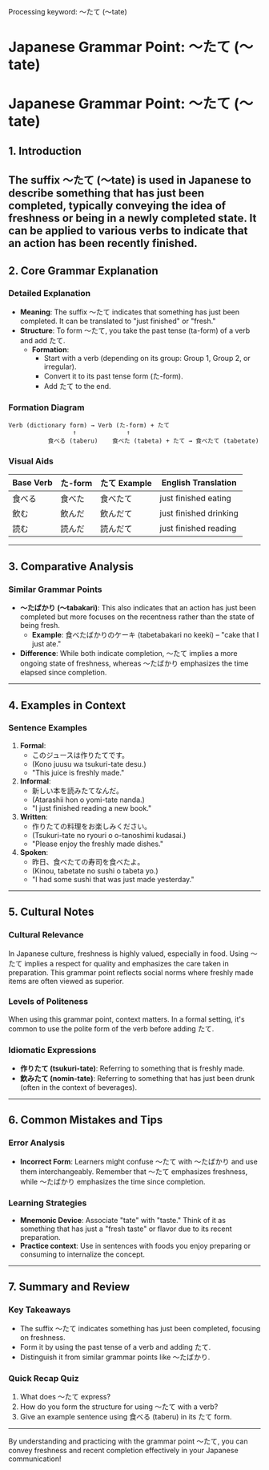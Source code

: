 Processing keyword: ～たて (～tate)
# Japanese Grammar Point: ～たて (～tate)
# Japanese Grammar Point: ～たて (～tate)
## 1. Introduction
The suffix ～たて (～tate) is used in Japanese to describe something that has just been completed, typically conveying the idea of freshness or being in a newly completed state. It can be applied to various verbs to indicate that an action has been recently finished.
---
## 2. Core Grammar Explanation
### Detailed Explanation
- **Meaning**: The suffix ～たて indicates that something has just been completed. It can be translated to "just finished" or "fresh."
- **Structure**: To form ～たて, you take the past tense (ta-form) of a verb and add たて.
  - **Formation**: 
    - Start with a verb (depending on its group: Group 1, Group 2, or irregular).
    - Convert it to its past tense form (た-form).
    - Add たて to the end.
### Formation Diagram
```
Verb (dictionary form) → Verb (た-form) + たて
                  ↑              ↑
           食べる (taberu)    食べた (tabeta) + たて → 食べたて (tabetate)
```
### Visual Aids
| Base Verb | た-form  | たて Example        | English Translation |
|-----------|----------|----------------------|---------------------|
| 食べる    | 食べた   | 食べたて             | just finished eating |
| 飲む      | 飲んだ   | 飲んだて             | just finished drinking|
| 読む      | 読んだ   | 読んだて             | just finished reading |
---
## 3. Comparative Analysis
### Similar Grammar Points
- **～たばかり (～tabakari)**: This also indicates that an action has just been completed but more focuses on the recentness rather than the state of being fresh.
  - **Example**: 食べたばかりのケーキ (tabetabakari no keeki) – "cake that I just ate."
- **Difference**: While both indicate completion, ～たて implies a more ongoing state of freshness, whereas ～たばかり emphasizes the time elapsed since completion.
---
## 4. Examples in Context
### Sentence Examples
1. **Formal**: 
   - このジュースは作りたてです。
   - (Kono juusu wa tsukuri-tate desu.)
   - "This juice is freshly made."
2. **Informal**: 
   - 新しい本を読みたてなんだ。
   - (Atarashii hon o yomi-tate nanda.)
   - "I just finished reading a new book."
3. **Written**: 
   - 作りたての料理をお楽しみください。
   - (Tsukuri-tate no ryouri o o-tanoshimi kudasai.)
   - "Please enjoy the freshly made dishes."
4. **Spoken**: 
   - 昨日、食べたての寿司を食べたよ。
   - (Kinou, tabetate no sushi o tabeta yo.)
   - "I had some sushi that was just made yesterday."
---
## 5. Cultural Notes
### Cultural Relevance
In Japanese culture, freshness is highly valued, especially in food. Using ～たて implies a respect for quality and emphasizes the care taken in preparation. This grammar point reflects social norms where freshly made items are often viewed as superior.
### Levels of Politeness
When using this grammar point, context matters. In a formal setting, it's common to use the polite form of the verb before adding たて.
### Idiomatic Expressions
- **作りたて (tsukuri-tate)**: Referring to something that is freshly made.
- **飲みたて (nomin-tate)**: Referring to something that has just been drunk (often in the context of beverages).
---
## 6. Common Mistakes and Tips
### Error Analysis
- **Incorrect Form**: Learners might confuse ～たて with ～たばかり and use them interchangeably. Remember that ～たて emphasizes freshness, while ～たばかり emphasizes the time since completion.
### Learning Strategies
- **Mnemonic Device**: Associate "tate" with "taste." Think of it as something that has just a "fresh taste" or flavor due to its recent preparation.
- **Practice context**: Use in sentences with foods you enjoy preparing or consuming to internalize the concept.
---
## 7. Summary and Review
### Key Takeaways
- The suffix ～たて indicates something has just been completed, focusing on freshness.
- Form it by using the past tense of a verb and adding たて.
- Distinguish it from similar grammar points like ～たばかり.
### Quick Recap Quiz
1. What does ～たて express?
2. How do you form the structure for using ～たて with a verb?
3. Give an example sentence using 食べる (taberu) in its たて form.
---
By understanding and practicing with the grammar point ～たて, you can convey freshness and recent completion effectively in your Japanese communication!

